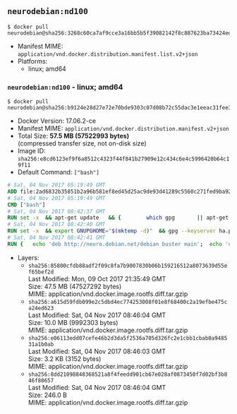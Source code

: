 ## `neurodebian:nd100`

```console
$ docker pull neurodebian@sha256:3268c60ca7af9cce3a16bb5b5f39082142f8c887623ba73424ed1ea8051f9294
```

-	Manifest MIME: `application/vnd.docker.distribution.manifest.list.v2+json`
-	Platforms:
	-	linux; amd64

### `neurodebian:nd100` - linux; amd64

```console
$ docker pull neurodebian@sha256:b9124e28d27e72e70bde9303c07d08b72c55dac3e1eeac31fee39c9876becd0a
```

-	Docker Version: 17.06.2-ce
-	Manifest MIME: `application/vnd.docker.distribution.manifest.v2+json`
-	Total Size: **57.5 MB (57522993 bytes)**  
	(compressed transfer size, not on-disk size)
-	Image ID: `sha256:e8cd6123ef9f6a8512c4323f44f841b27909e12c434c6e4c5996420b64c19f11`
-	Default Command: `["bash"]`

```dockerfile
# Sat, 04 Nov 2017 05:19:49 GMT
ADD file:2ad6832b35851b2a96b581ef8ed45d25ac9de93d41289c5560c271fed9ba920e in / 
# Sat, 04 Nov 2017 05:19:49 GMT
CMD ["bash"]
# Sat, 04 Nov 2017 08:42:37 GMT
RUN set -x 	&& apt-get update 	&& { 		which gpg 		|| apt-get install -y --no-install-recommends gnupg 	; } 	&& { 		gpg --version | grep -q '^gpg (GnuPG) 1\.' 		|| apt-get install -y --no-install-recommends dirmngr 	; } 	&& rm -rf /var/lib/apt/lists/*
# Sat, 04 Nov 2017 08:42:40 GMT
RUN set -x 	&& export GNUPGHOME="$(mktemp -d)" 	&& gpg --keyserver ha.pool.sks-keyservers.net --recv-keys DD95CC430502E37EF840ACEEA5D32F012649A5A9 	&& gpg --export DD95CC430502E37EF840ACEEA5D32F012649A5A9 > /etc/apt/trusted.gpg.d/neurodebian.gpg 	&& rm -rf "$GNUPGHOME" 	&& apt-key list | grep neurodebian
# Sat, 04 Nov 2017 08:42:41 GMT
RUN { 	echo 'deb http://neuro.debian.net/debian buster main'; 	echo 'deb http://neuro.debian.net/debian data main'; 	echo '#deb-src http://neuro.debian.net/debian-devel buster main'; } > /etc/apt/sources.list.d/neurodebian.sources.list
```

-	Layers:
	-	`sha256:85800cfdb88adf2f09c8fa7b9007830b06b159216512a8073639d55ef65bef2d`  
		Last Modified: Mon, 09 Oct 2017 21:35:49 GMT  
		Size: 47.5 MB (47527292 bytes)  
		MIME: application/vnd.docker.image.rootfs.diff.tar.gzip
	-	`sha256:a615d59fdb099e2c5dbd4ec774253008f01e8f68400c2a19efbe475ca24ed623`  
		Last Modified: Sat, 04 Nov 2017 08:46:04 GMT  
		Size: 10.0 MB (9992303 bytes)  
		MIME: application/vnd.docker.image.rootfs.diff.tar.gzip
	-	`sha256:e06113edd07cefe46b2d3da5f2536a705d326fc2e1cbb1cbab0a948531a1b0ab`  
		Last Modified: Sat, 04 Nov 2017 08:46:03 GMT  
		Size: 3.2 KB (3152 bytes)  
		MIME: application/vnd.docker.image.rootfs.diff.tar.gzip
	-	`sha256:8dd21098848368521a8f4feedd901cb67e028af0873450f7d02bf3b846f80657`  
		Last Modified: Sat, 04 Nov 2017 08:46:04 GMT  
		Size: 246.0 B  
		MIME: application/vnd.docker.image.rootfs.diff.tar.gzip

